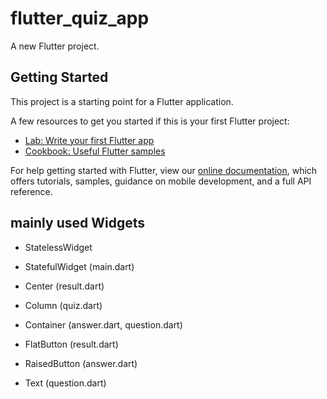 # flutter_quiz_app

A new Flutter project.

## Getting Started

This project is a starting point for a Flutter application.

A few resources to get you started if this is your first Flutter project:

- [Lab: Write your first Flutter app](https://flutter.dev/docs/get-started/codelab)
- [Cookbook: Useful Flutter samples](https://flutter.dev/docs/cookbook)

For help getting started with Flutter, view our
[online documentation](https://flutter.dev/docs), which offers tutorials,
samples, guidance on mobile development, and a full API reference.

## mainly used Widgets
- StatelessWidget
- StatefulWidget (main.dart)

- Center (result.dart)
- Column (quiz.dart)
- Container (answer.dart, question.dart)
- FlatButton (result.dart)
- RaisedButton (answer.dart)
- Text (question.dart)


